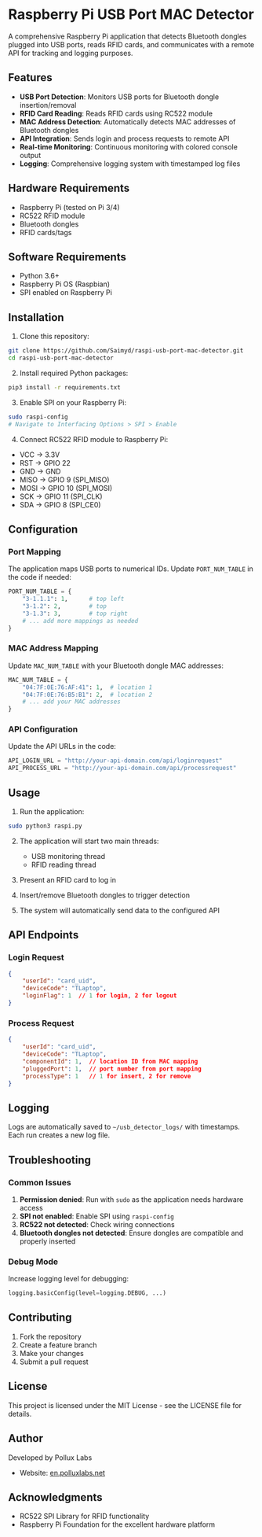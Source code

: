 # Raspberry Pi USB Port MAC Detector

A comprehensive Raspberry Pi application that detects Bluetooth dongles plugged into USB ports, reads RFID cards, and communicates with a remote API for tracking and logging purposes.

## Features

- **USB Port Detection**: Monitors USB ports for Bluetooth dongle insertion/removal
- **RFID Card Reading**: Reads RFID cards using RC522 module
- **MAC Address Detection**: Automatically detects MAC addresses of Bluetooth dongles
- **API Integration**: Sends login and process requests to remote API
- **Real-time Monitoring**: Continuous monitoring with colored console output
- **Logging**: Comprehensive logging system with timestamped log files

## Hardware Requirements

- Raspberry Pi (tested on Pi 3/4)
- RC522 RFID module
- Bluetooth dongles
- RFID cards/tags

## Software Requirements

- Python 3.6+
- Raspberry Pi OS (Raspbian)
- SPI enabled on Raspberry Pi

## Installation

1. Clone this repository:
```bash
git clone https://github.com/Saimyd/raspi-usb-port-mac-detector.git
cd raspi-usb-port-mac-detector
```

2. Install required Python packages:
```bash
pip3 install -r requirements.txt
```

3. Enable SPI on your Raspberry Pi:
```bash
sudo raspi-config
# Navigate to Interfacing Options > SPI > Enable
```

4. Connect RC522 RFID module to Raspberry Pi:
- VCC → 3.3V
- RST → GPIO 22
- GND → GND
- MISO → GPIO 9 (SPI_MISO)
- MOSI → GPIO 10 (SPI_MOSI)
- SCK → GPIO 11 (SPI_CLK)
- SDA → GPIO 8 (SPI_CE0)

## Configuration

### Port Mapping
The application maps USB ports to numerical IDs. Update `PORT_NUM_TABLE` in the code if needed:

```python
PORT_NUM_TABLE = {
    "3-1.1.1": 1,      # top left
    "3-1.2": 2,        # top
    "3-1.3": 3,        # top right
    # ... add more mappings as needed
}
```

### MAC Address Mapping
Update `MAC_NUM_TABLE` with your Bluetooth dongle MAC addresses:

```python
MAC_NUM_TABLE = {
    "04:7F:0E:76:AF:41": 1,  # location 1
    "04:7F:0E:76:B5:B1": 2,  # location 2
    # ... add your MAC addresses
}
```

### API Configuration
Update the API URLs in the code:

```python
API_LOGIN_URL = "http://your-api-domain.com/api/loginrequest"
API_PROCESS_URL = "http://your-api-domain.com/api/processrequest"
```

## Usage

1. Run the application:
```bash
sudo python3 raspi.py
```

2. The application will start two main threads:
   - USB monitoring thread
   - RFID reading thread

3. Present an RFID card to log in
4. Insert/remove Bluetooth dongles to trigger detection
5. The system will automatically send data to the configured API

## API Endpoints

### Login Request
```json
{
    "userId": "card_uid",
    "deviceCode": "TLaptop",
    "loginFlag": 1  // 1 for login, 2 for logout
}
```

### Process Request
```json
{
    "userId": "card_uid",
    "deviceCode": "TLaptop",
    "componentId": 1,  // location ID from MAC mapping
    "pluggedPort": 1,  // port number from port mapping
    "processType": 1   // 1 for insert, 2 for remove
}
```

## Logging

Logs are automatically saved to `~/usb_detector_logs/` with timestamps. Each run creates a new log file.

## Troubleshooting

### Common Issues

1. **Permission denied**: Run with `sudo` as the application needs hardware access
2. **SPI not enabled**: Enable SPI using `raspi-config`
3. **RC522 not detected**: Check wiring connections
4. **Bluetooth dongles not detected**: Ensure dongles are compatible and properly inserted

### Debug Mode

Increase logging level for debugging:
```python
logging.basicConfig(level=logging.DEBUG, ...)
```

## Contributing

1. Fork the repository
2. Create a feature branch
3. Make your changes
4. Submit a pull request

## License

This project is licensed under the MIT License - see the LICENSE file for details.

## Author

Developed by Pollux Labs
- Website: [en.polluxlabs.net](http://en.polluxlabs.net)

## Acknowledgments

- RC522 SPI Library for RFID functionality
- Raspberry Pi Foundation for the excellent hardware platform